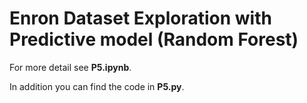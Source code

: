# Enron Dataset Exploration with Predictive model (Random Forest)

For more detail see **P5.ipynb**.

In addition you can find the code in **P5.py**.
